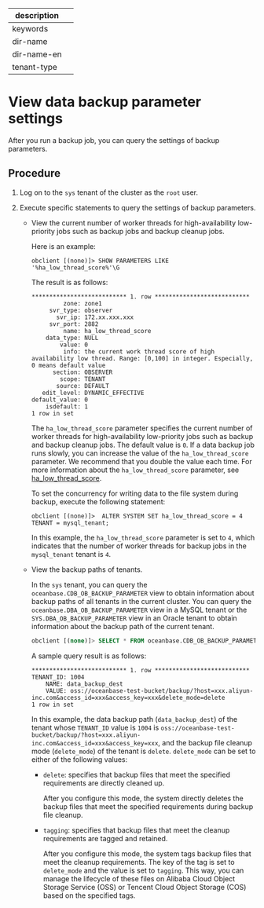 |description||
|---|---|
|keywords||
|dir-name||
|dir-name-en||
|tenant-type||

# View data backup parameter settings

After you run a backup job, you can query the settings of backup parameters.

## Procedure

1. Log on to the `sys` tenant of the cluster as the `root` user.

2. Execute specific statements to query the settings of backup parameters.

   * View the current number of worker threads for high-availability low-priority jobs such as backup jobs and backup cleanup jobs.

      Here is an example:

      ```shell
      obclient [(none)]> SHOW PARAMETERS LIKE '%ha_low_thread_score%'\G
      ```

      The result is as follows:

      ```shell
      *************************** 1. row ***************************
               zone: zone1
           svr_type: observer
             svr_ip: 172.xx.xxx.xxx
           svr_port: 2882
               name: ha_low_thread_score
          data_type: NULL
              value: 0
               info: the current work thread score of high availability low thread. Range: [0,100] in integer. Especially, 0 means default value
            section: OBSERVER
              scope: TENANT
             source: DEFAULT
         edit_level: DYNAMIC_EFFECTIVE
      default_value: 0
          isdefault: 1
      1 row in set
      ```

      The `ha_low_thread_score` parameter specifies the current number of worker threads for high-availability low-priority jobs such as backup and backup cleanup jobs. The default value is `0`. If a data backup job runs slowly, you can increase the value of the `ha_low_thread_score` parameter. We recommend that you double the value each time. For more information about the `ha_low_thread_score` parameter, see [ha_low_thread_score](../../../700.reference/800.configuration-items-and-system-variables/100.system-configuration-items/400.tenant-level-configuration-items/4100.ha_high_thread_score.md).

      To set the concurrency for writing data to the file system during backup, execute the following statement:

      ```shell
      obclient [(none)]>  ALTER SYSTEM SET ha_low_thread_score = 4 TENANT = mysql_tenant;
      ```

      In this example, the `ha_low_thread_score` parameter is set to `4`, which indicates that the number of worker threads for backup jobs in the `mysql_tenant` tenant is `4`.

   * View the backup paths of tenants.

      In the `sys` tenant, you can query the `oceanbase.CDB_OB_BACKUP_PARAMETER` view to obtain information about backup paths of all tenants in the current cluster. You can query the `oceanbase.DBA_OB_BACKUP_PARAMETER` view in a MySQL tenant or the `SYS.DBA_OB_BACKUP_PARAMETER` view in an Oracle tenant to obtain information about the backup path of the current tenant.

      ```sql
      obclient [(none)]> SELECT * FROM oceanbase.CDB_OB_BACKUP_PARAMETER\G
      ```

      A sample query result is as follows:

      ```shell
      *************************** 1. row ***************************
      TENANT_ID: 1004
          NAME: data_backup_dest
          VALUE: oss://oceanbase-test-bucket/backup/?host=xxx.aliyun-inc.com&access_id=xxx&access_key=xxx&delete_mode=delete
      1 row in set
      ```

      In this example, the data backup path (`data_backup_dest`) of the tenant whose `TENANT_ID` value is `1004` is `oss://oceanbase-test-bucket/backup/?host=xxx.aliyun-inc.com&access_id=xxx&access_key=xxx`, and the backup file cleanup mode (`delete_mode`) of the tenant is `delete`. `delete_mode` can be set to either of the following values:

      * `delete`: specifies that backup files that meet the specified requirements are directly cleaned up.

         After you configure this mode, the system directly deletes the backup files that meet the specified requirements during backup file cleanup.

      * `tagging`: specifies that backup files that meet the cleanup requirements are tagged and retained.

         After you configure this mode, the system tags backup files that meet the cleanup requirements. The key of the tag is set to `delete_mode` and the value is set to `tagging`. This way, you can manage the lifecycle of these files on Alibaba Cloud Object Storage Service (OSS) or Tencent Cloud Object Storage (COS) based on the specified tags.



